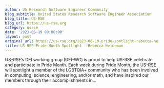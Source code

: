 ```yaml
---
author: US Research Software Engineer Community
blog_subtitle: United States Research Software Engineer Association
blog_title: US-RSE
blog_url: https://us-rse.org
category: usrse
date: '2023-06-19 00:00:00'
layout: post
original_url: https://us-rse.org/2023-06-19-pride-spotlight-rebecca-heineman/
title: US-RSE Pride Month Spotlight - Rebecca Heineman
---
```


US-RSE’s DEI working group (DEI-WG) is proud to help US-RSE celebrate and participate in Pride Month. Each week during Pride Month, the US-RSE will spotlight a member of the LGBTQIA+ community who has been involved in computing, science, engineering, and/or math, and have inspired our members through their accomplishments in...